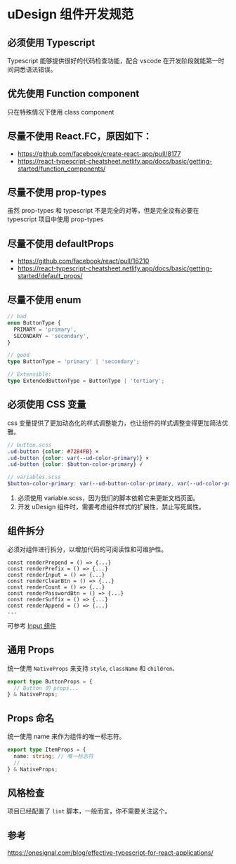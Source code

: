 # uDesign 组件开发规范

## 必须使用 Typescript

Typescript 能够提供很好的代码检查功能，配合 vscode 在开发阶段就能第一时间洞悉语法错误。

## 优先使用 Function component

只在特殊情况下使用 class component

## 尽量不使用 React.FC，原因如下：

- https://github.com/facebook/create-react-app/pull/8177
- https://react-typescript-cheatsheet.netlify.app/docs/basic/getting-started/function_components/

## 尽量不使用 prop-types

虽然 prop-types 和 typescript 不是完全的对等，但是完全没有必要在 typescript 项目中使用 prop-types

## 尽量不使用 defaultProps

- https://github.com/facebook/react/pull/16210
- https://react-typescript-cheatsheet.netlify.app/docs/basic/getting-started/default_props/

## 尽量不使用 enum

```ts
// bad
enum ButtonType {
  PRIMARY = 'primary',
  SECONDARY = 'secondary',
}

// good
type ButtonType = 'primary' | 'secondary';

// Extensible:
type ExtendedButtonType = ButtonType | 'tertiary';
```

## 必须使用 CSS 变量

css 变量提供了更加动态化的样式调整能力，也让组件的样式调整变得更加简洁优雅。

```scss
// button.scss
.ud-button {color: #7284FB} ×
.ud-button {color: var(--ud-color-primary)} ×
.ud-button {color: $button-color-primary} √
```

```scss
// variables.scss
$button-color-primary: var(--ud-button-color-primary, var(--ud-color-primary)); // 默认态按钮主要色
```

1. 必须使用 variable.scss，因为我们的脚本依赖它来更新文档页面。
2. 开发 uDesign 组件时，需要考虑组件样式的扩展性，禁止写死属性。

## 组件拆分

必须对组件进行拆分，以增加代码的可阅读性和可维护性。

```tsx
const renderPrepend = () => {...}
const renderPrefix = () => {...}
const renderInput = () => {...}
const renderClearBtn = () => {...}
const renderCount = () => {...}
const renderPasswordBtn = () => {...}
const renderSuffix = () => {...}
const renderAppend = () => {...}
...
```

可参考 [Input 组件](\src\components\input\input.tsx)

## 通用 Props

统一使用 `NativeProps` 来支持 `style`, `className` 和 `children。`

```ts
export type ButtonProps = {
  // Button 的 props...
} & NativeProps;
```

## Props 命名

统一使用 name 来作为组件的唯一标志符。

```ts
export type ItemProps = {
  name: string; // 唯一标志符
  // ...
} & NativeProps;
```

## 风格检查

项目已经配置了 `lint` 脚本，一般而言，你不需要关注这个。

## 参考

https://onesignal.com/blog/effective-typescript-for-react-applications/
